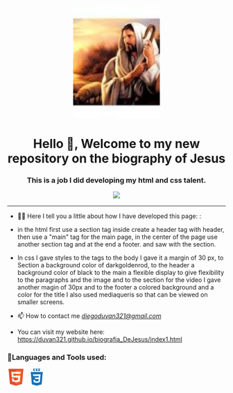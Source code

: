 <div id="header" align="center">
<img src="img/jesus.jpg" width="200"/>
<h1 align="center">Hello 👋, Welcome to my new repository on the biography of Jesus</h1>
<h3 align="center"> This is a job I did developing my html and css talent.
</div>

<div id="badges" align="center"><a href="https://github.com/duvan321/duvan321/edit/main/README.md" target="_blank">
<img src="https://img.shields.io/github/gist/last-commit/duvan321?logo=github"/>
</a>
</div>
  
- - -
- 🙎‍♂️ Here I tell you a little about how I have developed this page: :

- in the html
  first use a section tag
  inside create a header tag with header, then use a "main" tag for the main page,
  in the center of the page use another
  section tag and at the end a footer. and saw with the section.

- In css I gave styles to the tags to the body I gave it a margin of 30 px,
  to Section a background color of darkgoldenrod,
  to the header a background color of black to the main a flexible display to
  give flexibility to the paragraphs and the image and to the section for the video
  I gave another magin of 30px and to the footer a colored background and a color
  for the title I also used mediaqueris so that can be viewed on smaller screens.
- 📫 How to contact me
  *diegoduvan321@gmail.com*
- You can visit my website here: https://duvan321.github.io/biografia_DeJesus/index1.html
  <div align="left">
<h3>🔨Languages ​​and Tools used:</h3>
<div>
<img src="https://github.com/devicons/devicon/raw/master/icons/html5/html5-original.svg" title="HTML5" alt="HTML" width="40" height="40"/>&nbsp;
<img src="https://github.com/devicons/devicon/raw/master/icons/css3/css3-plain-wordmark.svg" title="CSS3" alt="CSS" width="40" height="40"/>&nbsp;
